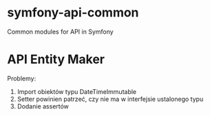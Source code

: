 # symfony-api-common
Common modules for API in Symfony 

# API Entity Maker
Problemy:
1. Import obiektów typu DateTimeImmutable
2. Setter powinien patrzeć, czy nie ma w interfejsie ustalonego typu
3. Dodanie assertów